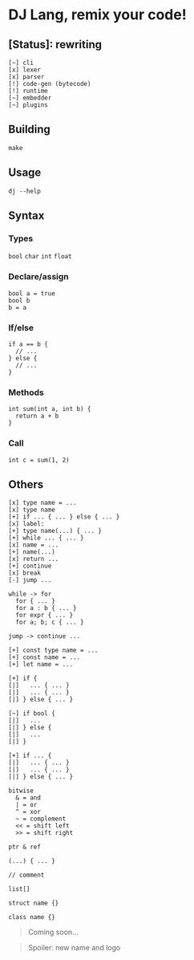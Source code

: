 # **DJ Lang, remix your code!**

## \[Status]: rewriting

```
[~] cli
[x] lexer
[x] parser
[!] code-gen (bytecode)
[!] runtime
[~] embedder
[~] plugins
```

## Building
`make`

## Usage
`dj --help`

## Syntax

### Types
`bool` `char` `int` `float`

### Declare/assign
```
bool a = true
bool b
b = a
```

### If/else
```
if a == b {
  // ...
} else {
  // ...
}
```

### Methods
```
int sum(int a, int b) {
  return a + b
}
```

### Call
```
int c = sum(1, 2)
```

## Others

```
[x] type name = ...
[x] type name
[+] if ... { ... } else { ... }
[x] label:
[+] type name(...) { ... }
[+] while ... { ... }
[x] name = ...
[+] name(...)
[x] return ...
[+] continue
[x] break
[-] jump ...
```

```
while -> for
  for { ... }
  for a : b { ... }
  for expr { ... }
  for a; b; c { ... }
```

```
jump -> continue ...
```

```
[+] const type name = ...
[+] const name = ...
[+] let name = ...
```

```
[+] if {
[|]   ... { ... }
[|]   ... { ... }
[|] } else { ... }

[~] if bool {
[|]   ...
[|] } else {
[|]   ...
[|] } 

[+] if ... {
[|]   ... { ... }
[|]   ... { ... }
[|] } else { ... }
```

```
bitwise
  & = and
  | = or
  ^ = xor
  ~ = complement
  << = shift left
  >> = shift right
```

```
ptr & ref
```

```
(...) { ... }
```

```
// comment
```

```
list[]
```

```
struct name {}
```

```
class name {}
```

> Coming soon...  

> Spoiler: new name and logo